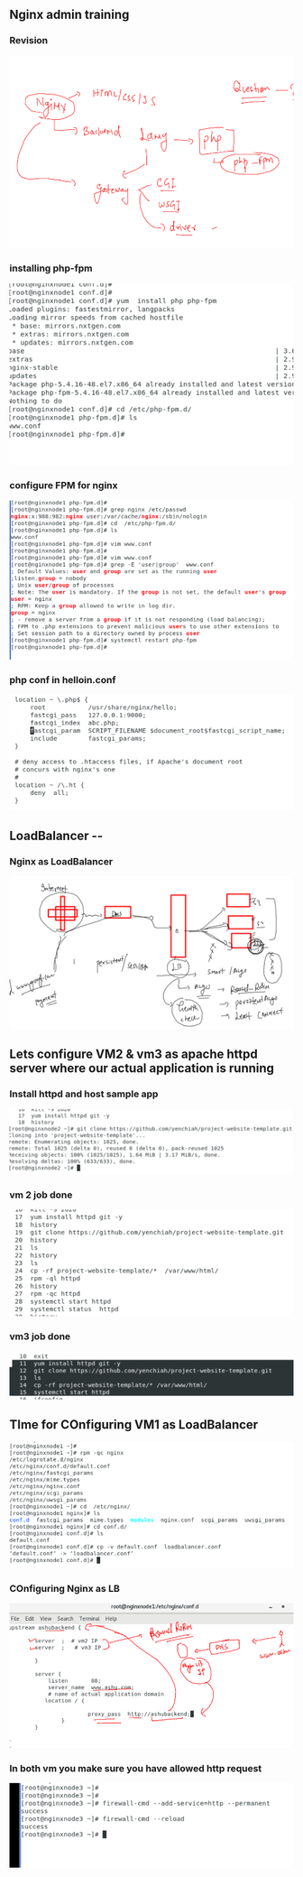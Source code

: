 ## Nginx admin training 

### Revision 

<img src="rev.png">

### installing php-fpm 

<img src="fpm.png">

### configure FPM for nginx 

<img src="conf.png">

### php conf in helloin.conf 

<img src="hellophp1.png">


## LoadBalancer --

### Nginx as LoadBalancer 

<img src="lb1.png">


## Lets configure VM2 & vm3 as apache httpd server where our actual application is running 

### Install httpd and host sample app 

<img src="httpd2.png">

### vm 2 job done 

<img src="v2.png">

### vm3 job done 

<img src="vm3.png">

## TIme for COnfiguring VM1 as LoadBalancer 

<img src="lbng.png">

### COnfiguring Nginx as LB 

<img src="lbfinal.png">

### In both vm you make sure you have allowed http request 

<img src="firewall.png">



